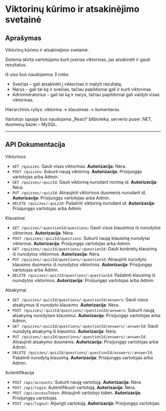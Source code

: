 # Viktorinų kūrimo ir atsakinėjimo svetainė

## Aprašymas

Viktorinų kūrimo ir atsakinėjimo svetainė.

Sistema skirta vartotojams kurti įvairias viktorinas, jas atsakinėti ir gauti rezultatus.

Iš viso bus naudojamos 3 rolės:
- Svečias – gali atsakinėti į viktorinas ir matyti rezultatą.
- Narys – gali tai ką ir svečias, tačiau papildomai gali ir kurti viktorinas.
- Administratorius – gali tai ką ir narys, tačiau papildomai gali valdyti visas viktorinas.

Hierarchinis ryšys: viktorina -> klausimas -> komentaras.

Vartotojo sąsajai bus naudojama „React“ bilbioteka, serverio pusei .NET, duomenų bazei – MySQL.

---

## API Dokumentacija

Viktorinos
- `GET /quizzes`: Gauti visas viktorinas. **Autorizacija**: Nėra.
- `POST /quizzes`: Sukurti naują viktoriną. **Autorizacija**: Prisijungęs vartotojas arba Admin.
- `GET /quizzes/:quizId`: Gauti viktoriną nurodant norimą id. **Autorizacija**: Nėra.
- `PUT /quizzes/:quizId`: Atnaujinti viktorinos duomenis nurodant id. **Autorizacija**: Prisijungęs vartotojas arba Admin.
- `DELETE /quizzes/:quizId`: Pašalinti viktoriną nurodant id. **Autorizacija**: Prisijungęs vartotojas arba Admin.

Klausimai
- `GET /quizzes/:questionId/questions`: Gauti visus klausimus iš nurodytos viktorinos. **Autorizacija**: Nėra.
- `POST /quizzes/:quizId/questions`: Sukurti naują klausimą nurodytai viktorinai. **Autorizacija**: Prisijungęs vartotojas arba Admin.
- `GET /quizzes/:quizId/questions/:questionId`: Gauti konkretų klausimą iš nurodytos viktorinos. **Autorizacija**: Nėra.
- `PUT /quizzes/:quizId/questions/:questionId`: Atnaujinti nurodyto klausimo duomenis iš nurodytos viktorinos. **Autorizacija**: Prisijungęs vartotojas arba Admin.
- `DELETE /quizzes/:quizId/questions/:questionId`: Pašalinti klausimą iš nurodytos viktorinos. **Autorizacija**: Prisijungęs vartotojas arba Admin.

Atsakymai
- `GET /quizzes/:quizId/questions/:questionId/answers`: Gauti visus atsakymus iš nurodyto klausimo. **Autorizacija**: Nėra.
- `POST /quizzes/:quizId/questions/:questionId/answers`: Sukurti naują atsakymą nurodytam klausimui. **Autorizacija**: Prisijungęs vartotojas arba Admin.
- `GET /quizzes/:quizId/questions/:questionId/answers/:answerId`: Gauti nurodytą atsakymą iš klausimo. **Autorizacija**: Nėra.
- `PUT /quizzes/:quizId/questions/:questionId/answers/:answerId`: Atnaujinti atsakymo duomenis. **Autorizacija**: Prisijungęs vartotojas arba Admin.
- `DELETE /quizzes/:quizId/questions/:questionId/answers/:answerId`: Pašalinti nurodytą klausimą. **Autorizacija**: Prisijungęs vartotojas arba Admin.

Autentifikacija
- `POST /api/accounts`: Sukurti naują vartotoją. **Autorizacija**: Nėra.
- `POST /api/login`: Autentifikuoti vartotoją. **Autorizacija**: Nėra.
- `POST /api/accessToken`: Atnaujinti vartotojo token. **Autorizacija**: Prisijungęs vartotojas.
- `POST /api/logout`: Atjungti vartotoją. **Autorizacija**: Prisijungęs vartotojas.